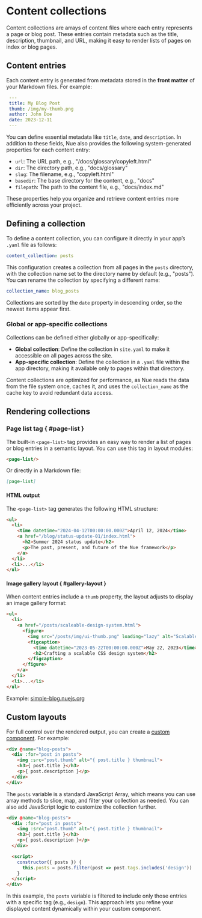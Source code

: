 
# Content collections

Content collections are arrays of content files where each entry represents a page or blog post. These entries contain metadata such as the title, description, thumbnail, and URL, making it easy to render lists of pages on index or blog pages.

## Content entries

Each content entry is generated from metadata stored in the **front matter** of your Markdown files. For example:

```yaml
 ---
 title: My Blog Post
 thumb: /img/my-thumb.png
 author: John Doe
 date: 2023-12-11
 ---
```

You can define essential metadata like `title`, `date`, and `description`. In addition to these fields, Nue also provides the following system-generated properties for each content entry:

- `url`: The URL path, e.g., "/docs/glossary/copyleft.html"
- `dir`: The directory path, e.g., "docs/glossary"
- `slug`: The filename, e.g., "copyleft.html"
- `basedir`: The base directory for the content, e.g., "docs"
- `filepath`: The path to the content file, e.g., "docs/index.md"

These properties help you organize and retrieve content entries more efficiently across your project.

## Defining a collection

To define a content collection, you can configure it directly in your app’s `.yaml` file as follows:

```yaml
content_collection: posts
```

This configuration creates a collection from all pages in the `posts` directory, with the collection name set to the directory name by default (e.g., "posts"). You can rename the collection by specifying a different name:

```yaml
collection_name: blog_posts
```

Collections are sorted by the `date` property in descending order, so the newest items appear first.

### Global or app-specific collections

Collections can be defined either globally or app-specifically:

- **Global collection**: Define the collection in `site.yaml` to make it accessible on all pages across the site.
- **App-specific collection**: Define the collection in a `.yaml` file within the app directory, making it available only to pages within that directory.

Content collections are optimized for performance, as Nue reads the data from the file system once, caches it, and uses the `collection_name` as the cache key to avoid redundant data access.

## Rendering collections

### Page list tag { #page-list }

The built-in `<page-list>` tag provides an easy way to render a list of pages or blog entries in a semantic layout. You can use this tag in layout modules:

```html
<page-list/>
```

Or directly in a Markdown file:

```md
[page-list]
```

#### HTML output

The `<page-list>` tag generates the following HTML structure:

```html
<ul>
  <li>
    <time datetime="2024-04-12T00:00:00.000Z">April 12, 2024</time>
    <a href="/blog/status-update-01/index.html">
      <h2>Summer 2024 status update</h2>
      <p>The past, present, and future of the Nue framework</p>
    </a>
  </li>
  <li>...</li>
</ul>
```

#### Image gallery layout { #gallery-layout }

When content entries include a `thumb` property, the layout adjusts to display an image gallery format:

```html
<ul>
  <li>
    <a href="/posts/scaleable-design-system.html">
      <figure>
        <img src="/posts/img/ui-thumb.png" loading="lazy" alt="Scalable design system">
        <figcaption>
          <time datetime="2023-05-22T00:00:00.000Z">May 22, 2023</time>
          <h2>Crafting a scalable CSS design system</h2>
        </figcaption>
      </figure>
    </a>
  </li>
  <li>...</li>
</ul>
```

Example: [simple-blog.nuejs.org](//simple-blog.nuejs.org/)

## Custom layouts

For full control over the rendered output, you can create a [custom component](custom-components.html). For example:

```html
<div @name="blog-posts">
  <div :for="post in posts">
    <img :src="post.thumb" alt="{ post.title } thumbnail">
    <h3>{ post.title }</h3>
    <p>{ post.description }</p>
  </div>
</div>
```

The `posts` variable is a standard JavaScript Array, which means you can use array methods to slice, map, and filter your collection as needed. You can also add JavaScript logic to customize the collection further.

```html
<div @name="blog-posts">
  <div :for="post in posts">
    <img :src="post.thumb" alt="{ post.title } thumbnail">
    <h3>{ post.title }</h3>
    <p>{ post.description }</p>
  </div>

  <script>
    constructor({ posts }) {
      this.posts = posts.filter(post => post.tags.includes('design'))
    }
  </script>
</div>
```

In this example, the `posts` variable is filtered to include only those entries with a specific tag (e.g., `design`). This approach lets you refine your displayed content dynamically within your custom component.
